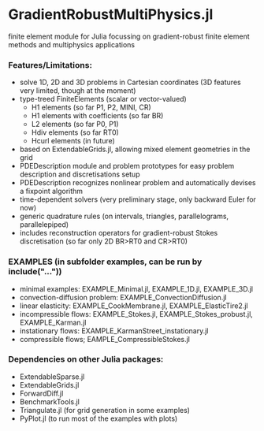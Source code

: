 # GradientRobustMultiPhysics.jl

finite element module for Julia focussing on gradient-robust finite element methods and multiphysics applications


### Features/Limitations:
- solve 1D, 2D and 3D problems in Cartesian coordinates (3D features very limited, though at the moment)
- type-treed FiniteElements (scalar or vector-valued)
    - H1 elements (so far P1, P2, MINI, CR)
    - H1 elements with coefficients (so far BR)
    - L2 elements (so far P0, P1)
    - Hdiv elements (so far RT0)
    - Hcurl elements (in future)
- based on ExtendableGrids.jl, allowing mixed element geometries in the grid
- PDEDescription module and problem prototypes for easy problem description and discretisations setup
- PDEDescription recognizes nonlinear problem and automatically devises a fixpoint algorithm
- time-dependent solvers (very preliminary stage, only backward Euler for now)
- generic quadrature rules (on intervals, triangles, parallelograms, parallelepiped)
- includes reconstruction operators for gradient-robust Stokes discretisation (so far only 2D BR>RT0 and CR>RT0)


### EXAMPLES (in subfolder examples, can be run by include("..."))
- minimal examples: EXAMPLE_Minimal.jl, EXAMPLE_1D.jl, EXAMPLE_3D.jl
- convection-diffusion problem: EXAMPLE_ConvectionDiffusion.jl
- linear elasticity: EXAMPLE_CookMembrane.jl, EXAMPLE_ElasticTire2.jl
- incompressible flows: EXAMPLE_Stokes.jl, EXAMPLE_Stokes_probust.jl, EXAMPLE_Karman.jl
- instationary flows: EXAMPLE_KarmanStreet_instationary.jl
- compressible flows; EAMPLE_CompressibleStokes.jl


### Dependencies on other Julia packages:
- ExtendableSparse.jl
- ExtendableGrids.jl
- ForwardDiff.jl
- BenchmarkTools.jl
- Triangulate.jl (for grid generation in some examples)
- PyPlot.jl (to run most of the examples with plots)
